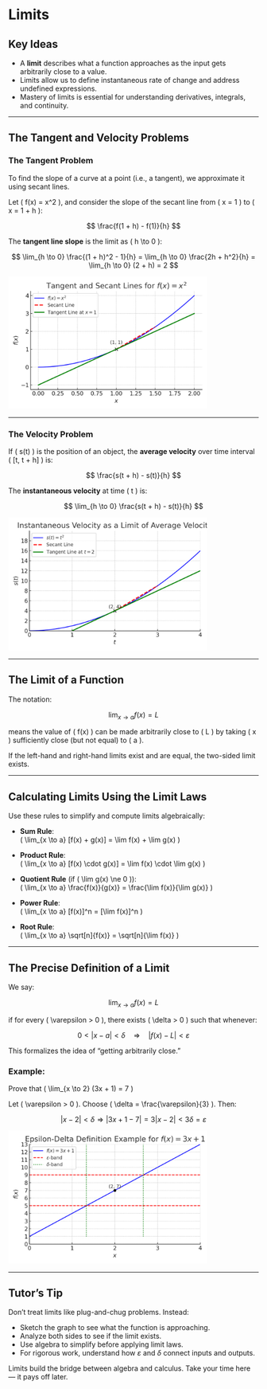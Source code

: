 # Limits

## Key Ideas

- A **limit** describes what a function approaches as the input gets arbitrarily close to a value.
- Limits allow us to define instantaneous rate of change and address undefined expressions.
- Mastery of limits is essential for understanding derivatives, integrals, and continuity.

---

## The Tangent and Velocity Problems

### The Tangent Problem

To find the slope of a curve at a point (i.e., a tangent), we approximate it using secant lines.

Let \( f(x) = x^2 \), and consider the slope of the secant line from \( x = 1 \) to \( x = 1 + h \):

$$
\frac{f(1 + h) - f(1)}{h}
$$

The **tangent line slope** is the limit as \( h \to 0 \):

$$
\lim_{h \to 0} \frac{(1 + h)^2 - 1}{h} = \lim_{h \to 0} \frac{2h + h^2}{h} = \lim_{h \to 0} (2 + h) = 2
$$

<img src="../images/tangent-secant-lines.png" alt="Tangent and Secant Lines" width="400"/>

---

### The Velocity Problem

If \( s(t) \) is the position of an object, the **average velocity** over time interval \( [t, t + h] \) is:

$$
\frac{s(t + h) - s(t)}{h}
$$

The **instantaneous velocity** at time \( t \) is:

$$
\lim_{h \to 0} \frac{s(t + h) - s(t)}{h}
$$

<img src="../images/instantaneous-velocity.png" alt="Instantaneous Velocity" width="400"/>

---

## The Limit of a Function

The notation:

$$
\lim_{x \to a} f(x) = L
$$

means the value of \( f(x) \) can be made arbitrarily close to \( L \) by taking \( x \) sufficiently close (but not equal) to \( a \).

If the left-hand and right-hand limits exist and are equal, the two-sided limit exists.

---

## Calculating Limits Using the Limit Laws

Use these rules to simplify and compute limits algebraically:

- **Sum Rule**:  
  \( \lim_{x \to a} [f(x) + g(x)] = \lim f(x) + \lim g(x) \)

- **Product Rule**:  
  \( \lim_{x \to a} [f(x) \cdot g(x)] = \lim f(x) \cdot \lim g(x) \)

- **Quotient Rule** (if \( \lim g(x) \ne 0 \)):  
  \( \lim_{x \to a} \frac{f(x)}{g(x)} = \frac{\lim f(x)}{\lim g(x)} \)

- **Power Rule**:  
  \( \lim_{x \to a} [f(x)]^n = [\lim f(x)]^n \)

- **Root Rule**:  
  \( \lim_{x \to a} \sqrt[n]{f(x)} = \sqrt[n]{\lim f(x)} \)

---

## The Precise Definition of a Limit

We say:

$$
\lim_{x \to a} f(x) = L
$$

if for every \( \varepsilon > 0 \), there exists \( \delta > 0 \) such that whenever:

$$
0 < |x - a| < \delta \quad \Rightarrow \quad |f(x) - L| < \varepsilon
$$

This formalizes the idea of “getting arbitrarily close.”

### Example:  
Prove that \( \lim_{x \to 2} (3x + 1) = 7 \)

Let \( \varepsilon > 0 \). Choose \( \delta = \frac{\varepsilon}{3} \). Then:

$$
|x - 2| < \delta \Rightarrow |3x + 1 - 7| = 3|x - 2| < 3\delta = \varepsilon
$$

<img src="../images/epsilon-delta-graph.png" alt="Epsilon-Delta Graph" width="400"/>

---

## Tutor’s Tip

Don’t treat limits like plug-and-chug problems. Instead:

- Sketch the graph to see what the function is approaching.
- Analyze both sides to see if the limit exists.
- Use algebra to simplify before applying limit laws.
- For rigorous work, understand how $\varepsilon$ and $\delta$ connect inputs and outputs.

Limits build the bridge between algebra and calculus. Take your time here — it pays off later.
